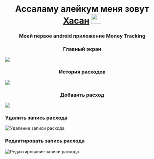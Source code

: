 <h1 align="center">Ассаламу алейкум меня зовут <a href="https://t.me/hasanandroidblog" target="_blank">Хасан</a> 
<img src="https://github.com/blackcater/blackcater/raw/main/images/Hi.gif" height="32"/></h1>
<h3 align="center">Моей первое android приложение Money Tracking</h3>
<h3 align="center">Главный экран</h3>
<img src="https://github.com/HasanDzhabailov/moneyTrackingMyFirstAppAndroid/blob/main/ReadmeResourse/homeScreen.png"/>
<h3 align="center">История расходов</h3>
<img src="https://github.com/HasanDzhabailov/moneyTrackingMyFirstAppAndroid/blob/main/ReadmeResourse/costhistory.png"/>
<h3 align="center">Добавить расход</h3>
<img src="https://github.com/HasanDzhabailov/moneyTrackingMyFirstAppAndroid/blob/main/ReadmeResourse/addExpensive.png"/>
<h3>Удалить запись расхода</h3>
<img alt="Удаление записи расхода" src="https://github.com/HasanDzhabailov/moneyTrackingMyFirstAppAndroid/blob/main/ReadmeResourse/delete%20element.gif"/>
<h3>Редактировать запись расхода</h3>
<img alt="Редактирование записи расхода" src="https://github.com/HasanDzhabailov/moneyTrackingMyFirstAppAndroid/blob/main/ReadmeResourse/update%20element.gif"/>





